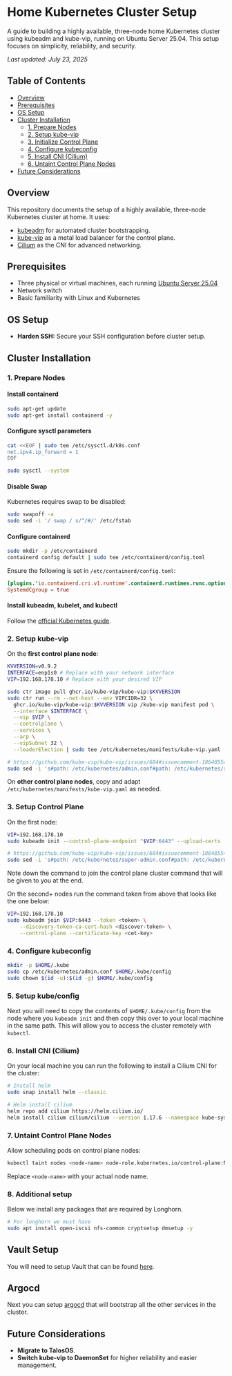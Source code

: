 # Home Kubernetes Cluster Setup

A guide to building a highly available, three-node home Kubernetes cluster using kubeadm and kube-vip, running on Ubuntu Server 25.04. This setup focuses on simplicity, reliability, and security.

_Last updated: July 23, 2025_

## Table of Contents

- [Overview](#overview)
- [Prerequisites](#prerequisites)
- [OS Setup](#os-setup)
- [Cluster Installation](#cluster-installation)
  - [1. Prepare Nodes](#1-prepare-nodes)
  - [2. Setup kube-vip](#2-setup-kube-vip)
  - [3. Initialize Control Plane](#3-initialize-control-plane)
  - [4. Configure kubeconfig](#4-configure-kubeconfig)
  - [5. Install CNI (Cilium)](#5-install-cni-cilium)
  - [6. Untaint Control Plane Nodes](#6-untaint-control-plane-nodes)
- [Future Considerations](#future-considerations)

## Overview

This repository documents the setup of a highly available, three-node Kubernetes cluster at home. It uses:

- [kubeadm](https://kubernetes.io/docs/reference/setup-tools/kubeadm/) for automated cluster bootstrapping.
- [kube-vip](https://kube-vip.io/docs/installation/static/) as a metal load balancer for the control plane.
- [Cilium](https://cilium.io/) as the CNI for advanced networking.

## Prerequisites

- Three physical or virtual machines, each running [Ubuntu Server 25.04](https://releases.ubuntu.com/plucky/)
- Network switch
- Basic familiarity with Linux and Kubernetes

## OS Setup

- **Harden SSH:** Secure your SSH configuration before cluster setup.

## Cluster Installation

### 1. Prepare Nodes

#### Install containerd

```bash
sudo apt-get update
sudo apt-get install containerd -y
```

#### Configure sysctl parameters

```bash
cat <<EOF | sudo tee /etc/sysctl.d/k8s.conf
net.ipv4.ip_forward = 1
EOF

sudo sysctl --system
```

#### Disable Swap

Kubernetes requires swap to be disabled:
```bash
sudo swapoff -a
sudo sed -i '/ swap / s/^/#/' /etc/fstab
```

#### Configure containerd

```bash
sudo mkdir -p /etc/containerd
containerd config default | sudo tee /etc/containerd/config.toml
```

Ensure the following is set in `/etc/containerd/config.toml`:
```toml
[plugins.'io.containerd.cri.v1.runtime'.containerd.runtimes.runc.options]
SystemdCgroup = true
```

#### Install kubeadm, kubelet, and kubectl

Follow the [official Kubernetes guide](https://kubernetes.io/docs/setup/production-environment/tools/kubeadm/install-kubeadm/).

### 2. Setup kube-vip

On the **first control plane node**:
```bash
KVVERSION=v0.9.2
INTERFACE=enp1s0 # Replace with your network interface
VIP=192.168.178.10 # Replace with your desired VIP

sudo ctr image pull ghcr.io/kube-vip/kube-vip:$KVVERSION
sudo ctr run --rm --net-host --env VIPCIDR=32 \
  ghcr.io/kube-vip/kube-vip:$KVVERSION vip /kube-vip manifest pod \
  --interface $INTERFACE \
  --vip $VIP \
  --controlplane \
  --services \
  --arp \
  --vipSubnet 32 \
  --leaderElection | sudo tee /etc/kubernetes/manifests/kube-vip.yaml

# https://github.com/kube-vip/kube-vip/issues/684#issuecomment-1864855405
sudo sed -i 's#path: /etc/kubernetes/admin.conf#path: /etc/kubernetes/super-admin.conf#' /etc/kubernetes/manifests/kube-vip.yaml
```

On **other control plane nodes**, copy and adapt `/etc/kubernetes/manifests/kube-vip.yaml` as needed.

### 3. Setup Control Plane

On the first node:

```bash
VIP=192.168.178.10
sudo kubeadm init --control-plane-endpoint "$VIP:6443" --upload-certs

# https://github.com/kube-vip/kube-vip/issues/684#issuecomment-1864855405
sudo sed -i 's#path: /etc/kubernetes/super-admin.conf#path: /etc/kubernetes/admin.conf#' /etc/kubernetes/manifests/kube-vip.yaml
```

Note down the command to join the control plane cluster command that will be given to you at the end.

On the second+ nodes run the command taken from above that looks like the one below:

```bash
VIP=192.168.178.10
sudo kubeadm join $VIP:6443 --token <token> \
	--discovery-token-ca-cert-hash <discover-token> \
	--control-plane --certificate-key <cet-key>

```
### 4. Configure kubeconfig

```bash
mkdir -p $HOME/.kube
sudo cp /etc/kubernetes/admin.conf $HOME/.kube/config
sudo chown $(id -u):$(id -g) $HOME/.kube/config
```

### 5. Setup kube/config

Next you will need to copy the contents of `$HOME/.kube/config` from the node where you `kubeadm init` and then copy this over to your local machine in the same path. This will allow you to access the cluster remotely with `kubectl`.

### 6. Install CNI (Cilium)

On your local machine you can run the following to install a Cilium CNI for the cluster:

```bash
# Install helm
sudo snap install helm --classic

# Helm install cilium
helm repo add cilium https://helm.cilium.io/
helm install cilium cilium/cilium --version 1.17.6 --namespace kube-system -f networking/cilium/helm/values.yaml
```

### 7. Untaint Control Plane Nodes

Allow scheduling pods on control plane nodes:
```bash
kubectl taint nodes <node-name> node-role.kubernetes.io/control-plane:NoSchedule-
```

Replace `<node-name>` with your actual node name.


### 8. Additional setup
Below we install any packages that are required by Longhorn.
```bash
# For longhorn we must have
sudo apt install open-iscsi nfs-common cryptsetup dmsetup -y
```

## Vault Setup

You will need to setup Vault that can be found [here](./security/vault/README.md).

## Argocd
Next you can setup [argocd](./argocd/README.md) that will bootstrap all the other services in the cluster.

## Future Considerations
- **Migrate to TalosOS**.
- **Switch kube-vip to DaemonSet** for higher reliability and easier management.
